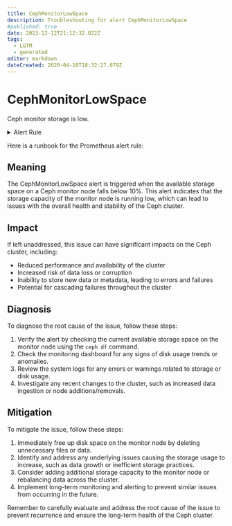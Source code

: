 ```yaml
---
title: CephMonitorLowSpace
description: Troubleshooting for alert CephMonitorLowSpace
#published: true
date: 2023-12-12T21:12:32.022Z
tags: 
  - LGTM
  - generated
editor: markdown
dateCreated: 2020-04-10T18:32:27.079Z
---
```


# CephMonitorLowSpace

Ceph monitor storage is low.

<details>
  <summary>Alert Rule</summary>

{{% rule "ceph/ceph-internal.yml" "CephMonitorLowSpace" %}}

{{% comment %}}

```yaml
alert: CephMonitorLowSpace
expr: ceph_monitor_avail_percent < 10
for: 2m
labels:
    severity: warning
annotations:
    summary: Ceph monitor low space (instance {{ $labels.instance }})
    description: |-
        Ceph monitor storage is low.
          VALUE = {{ $value }}
          LABELS = {{ $labels }}
    runbook: https://github.com/srerun/prometheus-alerts/blob/main/content/runbooks/ceph-internal/CephMonitorLowSpace.md

```

{{% /comment %}}

</details>


Here is a runbook for the Prometheus alert rule:

## Meaning

The CephMonitorLowSpace alert is triggered when the available storage space on a Ceph monitor node falls below 10%. This alert indicates that the storage capacity of the monitor node is running low, which can lead to issues with the overall health and stability of the Ceph cluster.

## Impact

If left unaddressed, this issue can have significant impacts on the Ceph cluster, including:

* Reduced performance and availability of the cluster
* Increased risk of data loss or corruption
* Inability to store new data or metadata, leading to errors and failures
* Potential for cascading failures throughout the cluster

## Diagnosis

To diagnose the root cause of the issue, follow these steps:

1. Verify the alert by checking the current available storage space on the monitor node using the `ceph df` command.
2. Check the monitoring dashboard for any signs of disk usage trends or anomalies.
3. Review the system logs for any errors or warnings related to storage or disk usage.
4. Investigate any recent changes to the cluster, such as increased data ingestion or node additions/removals.

## Mitigation

To mitigate the issue, follow these steps:

1. Immediately free up disk space on the monitor node by deleting unnecessary files or data.
2. Identify and address any underlying issues causing the storage usage to increase, such as data growth or inefficient storage practices.
3. Consider adding additional storage capacity to the monitor node or rebalancing data across the cluster.
4. Implement long-term monitoring and alerting to prevent similar issues from occurring in the future.

Remember to carefully evaluate and address the root cause of the issue to prevent recurrence and ensure the long-term health of the Ceph cluster.